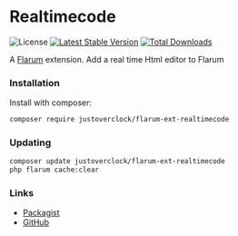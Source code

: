 # Realtimecode

![License](https://img.shields.io/badge/license-MIT-blue.svg) [![Latest Stable Version](https://img.shields.io/packagist/v/justoverclock/flarum-ext-realtimecode.svg)](https://packagist.org/packages/justoverclock/flarum-ext-realtimecode) [![Total Downloads](https://img.shields.io/packagist/dt/justoverclock/flarum-ext-realtimecode.svg)](https://packagist.org/packages/justoverclock/flarum-ext-realtimecode)

A [Flarum](http://flarum.org) extension. Add a real time Html editor to Flarum

### Installation

Install with composer:

```sh
composer require justoverclock/flarum-ext-realtimecode
```

### Updating

```sh
composer update justoverclock/flarum-ext-realtimecode
php flarum cache:clear
```

### Links

- [Packagist](https://packagist.org/packages/justoverclock/flarum-ext-realtimecode)
- [GitHub](https://github.com/justoverclockl/flarum-ext-realtimecode)

